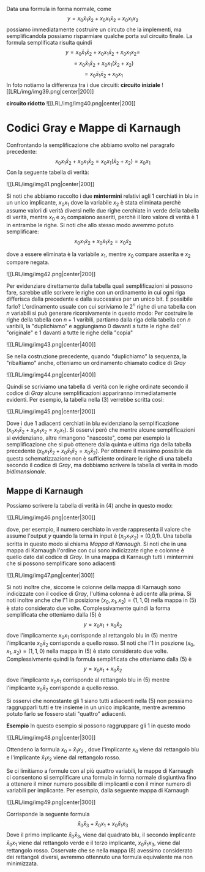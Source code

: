 Data una formula in forma normale, come
$$y = x_{0} \bar x_{1} \bar x_{2}+  x_{0} x_{1}\bar x_{2} + x_{0}x_{1}x_{2}$$
possiamo immediatamente costruire un circuto che la implementi, ma semplificandola possiamo risparmiare qualche porta sul circuito finale.
La formula semplificata risulta quindi
$$y = x_{0} \bar x_{1} \bar x_{2}+  x_{0} x_{1}\bar x_{2} + x_{0}x_{1}x_{2}=$$$$= x_{0} \bar x_{1} \bar x_{2}+ x_{0}x_{1}(\bar x_{2}+ x_{2})
$$$$= x_{0} \bar x_{1} \bar x_{2}+ x_{0} x_{1}$$
In foto notiamo la differenza tra i due circuiti:
**circuito iniziale**
![[LRL/img/img39.png|center|200]]

**circuito ridotto**
![[LRL/img/img40.png|center|200]]

# Codici Gray e Mappe di Karnaugh

Confrontando la semplificazione che abbiamo svolto nel paragrafo precedente:
$$x_{0}  x_{1} \bar x_{2}+x_{0}  x_{1} \bar x_{2}= x_{0}x_{1}(\bar x_{2}+ x_{2})=x_{0}x_1 $$
Con la seguente tabella di verità:

![[LRL/img/img41.png|center|200]]

Si noti che abbiamo raccolto i due **mintermini** relativi agli 1 cerchiati in blu in un unico implicante, $x_{0}x_{1}$ dove la variabile $x_{2}$ è stata eliminata perchè assume valori di verità diversi nelle due righe cerchiate in verde della tabella di verità, mentre $x_{0}$ e $x_1$ compaiono asseriti, perchè il loro valore di verità è 1 in entrambe le righe. Si noti che allo stesso modo avremmo potuto semplificare:
$$x_{0}  x_{1} \bar x_{2}+x_{0}  \bar x_{1} \bar x_{2} = x_{0}\bar x_{2}$$

dove a essere eliminata è la variabile $x_1$, mentre $x_0$ compare asserita e $x_2$ compare negata.

![[LRL/img/img42.png|center|200]]

Per evidenziare direttamente dalla tabella quali semplificazioni si possono fare, sarebbe utile scrivere le righe con un ordinamento in cui ogni riga differisca dalla precedente e dalla successiva per un unico bit. È possibile farlo?
L'ordinamento usuale con cui scriviamo le $2^n$ righe di una tabella con $n$ variabili si può generare ricorsivamente in questo modo: 
Per costruire le righe della tabella con $n+1$ varibili, partiamo dalla riga della tabella con $n$ varibili, la "duplichiamo" e aggiungiamo 0 davanti a tutte le righe dell' "originale" e 1 davanti a tutte le righe della "copia"

![[LRL/img/img43.png|center|400]]

Se nella costruzione precedente, quando "duplichiamo" la sequenza, la "ribaltiamo" anche, otteniamo un ordinamento chiamato codice di $Gray$ 

![[LRL/img/img44.png|center|400]]

Quindi se scriviamo una tabella di verità con le righe ordinate secondo il codice di $Gray$ alcune semplificazioni appariranno immediatamente evidenti. Per esempio, la tabella nella (3) verrebbe scritta così: 

![[LRL/img/img45.png|center|200]]

Dove i due 1 adiacenti cerchiati in blu evidenziano la semplificazione ($x_{0}  x_{1} \bar x_{2}+x_{0}  x_{1} x_{2} = x_{0}x_{1}$). Si osservi però che mentre alcune semplificazioni si evidenziano, altre rimangono "nascoste", come per esempio la semplificazione che si può ottenere dalla quinta e ultima riga della tabella precedente ($x_{0}  x_{1} \bar x_{2}+x_{0} \bar x_{1} \bar x_{2} = x_{0}\bar x_{2}$).
Per ottenere il massimo possibile da questa schematizzazione non è sufficiente ordinare le righe di una tabella secondo il codice di $Gray$, ma dobbiamo scrivere la tabella di verità in modo $bidimensionale$.

## Mappe di Karnaugh
Possiamo scrivere la tabella di verità in (4) anche in questo modo:

![[LRL/img/img46.png|center|300]]

dove, per esempio, il numero cerchiato in verde rappresenta il valore che assume l'output $y$ quando la terna in input è ($x_{0}x_{1}x_{2}$) = (0,0,1). Una tabella scritta in questo modo si chiama $Mappa \ di \  Karnaugh$. Si noti che in una mappa di Karnaugh l'ordine con cui sono indicizzate righe e colonne è quello dato dal codice di $Gray$.
In una mappa di Karnaugh tutti i mintermini che si possono semplificare sono adiacenti

![[LRL/img/img47.png|center|300]]

Si noti inoltre che, siccome le colonne della mappa di Karnaugh sono indicizzate con il codice di $Gray$, l'ultima colonna è adicente alla prima.
Si noti inoltre anche che l'1 in posizione $(x_{0},x_{1},x_{2})=(1,1,0)$ nella mappa in (5) è stato considerato due volte. Complessivamente quindi la forma semplificata che otteniamo dalla (5) è $$y = x_{0}x_{1}+ x_{0}\bar x_{2}$$
dove l'implicamente $x_{0}x_{1}$ corrisponde al rettangolo blu in (5) mentre l'implicante $x_{0}\bar x_{2}$ corrisponde a quello rosso.
SI noti che l'1 in poszione $(x_{0},x_{1},x_{2})= (1,1,0)$ nella mappa in (5) è stato considerato due volte. Complessivmente quindi la formula semplificata che otteniamo dalla (5) è $$y=x_{0}x_{1}+ x_{0}\bar x_{2}$$
dove l'implicante $x_{0}x_{1}$ corrisponde al rettangolo blu in (5) mentre l'implicante $x_{0}\bar x_{2}$ corrisponde a quello rosso.

Si osservi che nonostante gli 1 siano tutti adiacenti nella (5) non possiamo raggrupparli tutti e tre insieme in un unico implicante, mentre avremmo potuto farlo se fossero stati "quattro" adiacenti.

**Esempio**
In questo esempio si possono raggruppare gli 1 in questo modo

![[LRL/img/img48.png|center|300]]

Ottendeno la formula $x_{0}+\bar x_{1}x_{2}$ , dove l'implicante $x_{0}$ viene dal rettangolo blu e l'implicante $\bar x_{1}x_{2}$ viene dal rettangolo rosso.

Se ci limitiamo a formule con al più quattro variabili, le mappe di Karnaugh ci consentono si semplificare una formula in forma normale disgiuntiva fino a ottenere il minor numero possibile di implicanti e con il minor numero di variabili per implicante. Per esempio, dalla seguente mappa di Karnaugh

![[LRL/img/img49.png|center|300]]

Corrisponde la seguente formula $$\bar x_{0}\bar x_{3}+ \bar x_{0}x_{1}+ x_{0}\bar x_{1} x_{3}$$ Dove il primo implicante $\bar x_{0}\bar x_{3}$, viene dal quadrato blu, il secondo implicante $\bar x_{0} x_{1}$ viene dal rettangolo verde e il terzo implicante, $x_{0}\bar x_{1}x_{3}$, viene dal rettangolo rosso.
Osservate che se nella mappa (8) avessimo considerato dei rettangoli diversi, avremmo ottennuto una formula equivalente ma non minimizzata.